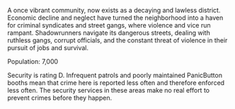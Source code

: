 A once vibrant community, now exists as a decaying and lawless district. Economic decline and neglect have turned the neighborhood into a haven for criminal syndicates and street gangs, where violence and vice run rampant. Shadowrunners navigate its dangerous streets, dealing with ruthless gangs, corrupt officials, and the constant threat of violence in their pursuit of jobs and survival.

Population: 7,000

Security is rating D. Infrequent patrols and poorly maintained PanicButton booths mean that crime here is reported less often and therefore enforced less often. The security services in these areas make no real effort to prevent crimes before they happen.